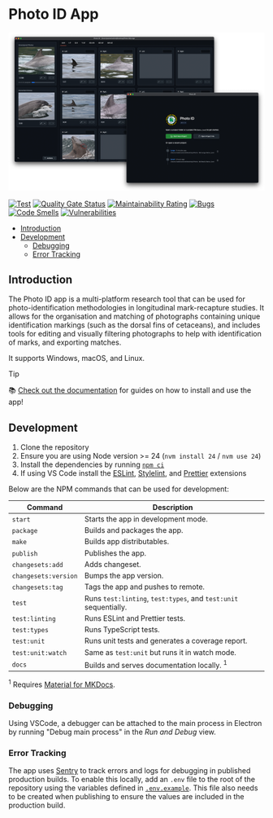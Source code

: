 # Photo ID App

![Screenshots of the Photo ID app.](./docs/banner.png)

[![Test](https://github.com/CRRU-UK/photo-id-app/actions/workflows/main.yaml/badge.svg?branch=main)](https://github.com/CRRU-UK/photo-id-app/actions/workflows/main.yaml)
[![Quality Gate Status](https://sonarcloud.io/api/project_badges/measure?project=CRRU-UK_photo-id-app&metric=alert_status)](https://sonarcloud.io/summary/new_code?id=CRRU-UK_photo-id-app)
[![Maintainability Rating](https://sonarcloud.io/api/project_badges/measure?project=CRRU-UK_photo-id-app&metric=sqale_rating)](https://sonarcloud.io/summary/new_code?id=CRRU-UK_photo-id-app)
[![Bugs](https://sonarcloud.io/api/project_badges/measure?project=CRRU-UK_photo-id-app&metric=bugs)](https://sonarcloud.io/summary/new_code?id=CRRU-UK_photo-id-app)
[![Code Smells](https://sonarcloud.io/api/project_badges/measure?project=CRRU-UK_photo-id-app&metric=code_smells)](https://sonarcloud.io/summary/new_code?id=CRRU-UK_photo-id-app)
[![Vulnerabilities](https://sonarcloud.io/api/project_badges/measure?project=CRRU-UK_photo-id-app&metric=vulnerabilities)](https://sonarcloud.io/summary/new_code?id=CRRU-UK_photo-id-app)

- [Introduction](#introduction)
- [Development](#development)
  - [Debugging](#debugging)
  - [Error Tracking](#error-tracking)

## Introduction

The Photo ID app is a multi-platform research tool that can be used for photo-identification methodologies in longitudinal mark-recapture studies. It allows for the organisation and matching of photographs containing unique identification markings (such as the dorsal fins of cetaceans), and includes tools for editing and visually filtering photographs to help with identification of marks, and exporting matches.

It supports Windows, macOS, and Linux.

> [!TIP]
> 📚 [Check out the documentation](https://photoidapp.crru.org.uk) for guides on how to install and use the app!

## Development

1. Clone the repository
2. Ensure you are using Node version >= 24 (`nvm install 24` / `nvm use 24`)
3. Install the dependencies by running [`npm ci`](https://docs.npmjs.com/cli/ci.html)
4. If using VS Code install the [ESLint](https://marketplace.visualstudio.com/items?itemName=dbaeumer.vscode-eslint), [Stylelint](https://marketplace.visualstudio.com/items?itemName=stylelint.vscode-stylelint), and [Prettier](https://marketplace.visualstudio.com/items?itemName=esbenp.prettier-vscode) extensions

Below are the NPM commands that can be used for development:

| Command              | Description                                                      |
| -------------------- | ---------------------------------------------------------------- |
| `start`              | Starts the app in development mode.                              |
| `package`            | Builds and packages the app.                                     |
| `make`               | Builds app distributables.                                       |
| `publish`            | Publishes the app.                                               |
| `changesets:add`     | Adds changeset.                                                  |
| `changesets:version` | Bumps the app version.                                           |
| `changesets:tag`     | Tags the app and pushes to remote.                               |
| `test`               | Runs `test:linting`, `test:types`, and `test:unit` sequentially. |
| `test:linting`       | Runs ESLint and Prettier tests.                                  |
| `test:types`         | Runs TypeScript tests.                                           |
| `test:unit`          | Runs unit tests and generates a coverage report.                 |
| `test:unit:watch`    | Same as `test:unit` but runs it in watch mode.                   |
| `docs`               | Builds and serves documentation locally. <sup>1</sup>            |

<sup>1</sup> Requires [Material for MKDocs](https://squidfunk.github.io/mkdocs-material/).

### Debugging

Using VSCode, a debugger can be attached to the main process in Electron by running "Debug main process" in the _Run and Debug_ view.

### Error Tracking

The app uses [Sentry](https://sentry.io) to track errors and logs for debugging in published production builds. To enable this locally, add an `.env` file to the root of the repository using the variables defined in [`.env.example`](.env.example). This file also needs to be created when publishing to ensure the values are included in the production build.
